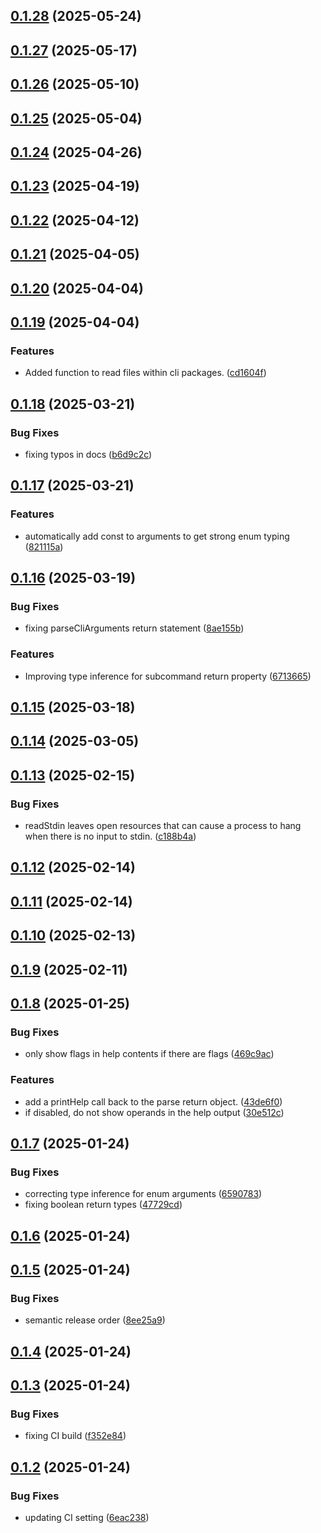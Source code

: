 ## [0.1.28](https://github.com/cloud-copilot/cli/compare/v0.1.27...v0.1.28) (2025-05-24)

## [0.1.27](https://github.com/cloud-copilot/cli/compare/v0.1.26...v0.1.27) (2025-05-17)

## [0.1.26](https://github.com/cloud-copilot/cli/compare/v0.1.25...v0.1.26) (2025-05-10)

## [0.1.25](https://github.com/cloud-copilot/cli/compare/v0.1.24...v0.1.25) (2025-05-04)

## [0.1.24](https://github.com/cloud-copilot/cli/compare/v0.1.23...v0.1.24) (2025-04-26)

## [0.1.23](https://github.com/cloud-copilot/cli/compare/v0.1.22...v0.1.23) (2025-04-19)

## [0.1.22](https://github.com/cloud-copilot/cli/compare/v0.1.21...v0.1.22) (2025-04-12)

## [0.1.21](https://github.com/cloud-copilot/cli/compare/v0.1.20...v0.1.21) (2025-04-05)

## [0.1.20](https://github.com/cloud-copilot/cli/compare/v0.1.19...v0.1.20) (2025-04-04)

## [0.1.19](https://github.com/cloud-copilot/cli/compare/v0.1.18...v0.1.19) (2025-04-04)


### Features

* Added  function to read files within cli packages. ([cd1604f](https://github.com/cloud-copilot/cli/commit/cd1604f20caea4b77ef6533d955db7b85791311f))

## [0.1.18](https://github.com/cloud-copilot/cli/compare/v0.1.17...v0.1.18) (2025-03-21)


### Bug Fixes

* fixing typos in docs ([b6d9c2c](https://github.com/cloud-copilot/cli/commit/b6d9c2c53891b71f2da3747cdf83293e39e999b6))

## [0.1.17](https://github.com/cloud-copilot/cli/compare/v0.1.16...v0.1.17) (2025-03-21)


### Features

* automatically add const to arguments to get strong enum typing ([821115a](https://github.com/cloud-copilot/cli/commit/821115a0e9c28a1e946f922f8222998065f885a7))

## [0.1.16](https://github.com/cloud-copilot/cli/compare/v0.1.15...v0.1.16) (2025-03-19)


### Bug Fixes

* fixing parseCliArguments return statement ([8ae155b](https://github.com/cloud-copilot/cli/commit/8ae155b909ebc1fc425f5408cbaf251237d9bde6))


### Features

* Improving type inference for subcommand return property ([6713665](https://github.com/cloud-copilot/cli/commit/67136650dc2f3ba7ae836569e5f8ab76f2f7a452))

## [0.1.15](https://github.com/cloud-copilot/cli/compare/v0.1.14...v0.1.15) (2025-03-18)

## [0.1.14](https://github.com/cloud-copilot/cli/compare/v0.1.13...v0.1.14) (2025-03-05)

## [0.1.13](https://github.com/cloud-copilot/cli/compare/v0.1.12...v0.1.13) (2025-02-15)


### Bug Fixes

* readStdin leaves open resources that can cause a process to hang when there is no input to stdin. ([c188b4a](https://github.com/cloud-copilot/cli/commit/c188b4a8542dca38532feda65d39ac94f9f0d6e5))

## [0.1.12](https://github.com/cloud-copilot/cli/compare/v0.1.11...v0.1.12) (2025-02-14)

## [0.1.11](https://github.com/cloud-copilot/cli/compare/v0.1.10...v0.1.11) (2025-02-14)

## [0.1.10](https://github.com/cloud-copilot/cli/compare/v0.1.9...v0.1.10) (2025-02-13)

## [0.1.9](https://github.com/cloud-copilot/cli/compare/v0.1.8...v0.1.9) (2025-02-11)

## [0.1.8](https://github.com/cloud-copilot/cli/compare/v0.1.7...v0.1.8) (2025-01-25)


### Bug Fixes

* only show flags in help contents if there are flags ([469c9ac](https://github.com/cloud-copilot/cli/commit/469c9ac0c62e7566abee367a4018a88b43ee2bf9))


### Features

* add a printHelp call back to the parse return object. ([43de6f0](https://github.com/cloud-copilot/cli/commit/43de6f045929efa7abedfa5ecd0fd6839d1b691c))
* if disabled, do not show operands in the help output ([30e512c](https://github.com/cloud-copilot/cli/commit/30e512cfb3c8066e83080ec048e14a4a6a4cb4f2))

## [0.1.7](https://github.com/cloud-copilot/cli/compare/v0.1.6...v0.1.7) (2025-01-24)


### Bug Fixes

* correcting type inference for enum arguments ([6590783](https://github.com/cloud-copilot/cli/commit/65907838b7336f2b8ad41ee6c87cc34fefba4497))
* fixing boolean return types ([47729cd](https://github.com/cloud-copilot/cli/commit/47729cd54644763ee1961116031bb9ef319d3307))

## [0.1.6](https://github.com/cloud-copilot/cli/compare/v0.1.5...v0.1.6) (2025-01-24)

## [0.1.5](https://github.com/cloud-copilot/cli/compare/v0.1.4...v0.1.5) (2025-01-24)


### Bug Fixes

* semantic release order ([8ee25a9](https://github.com/cloud-copilot/cli/commit/8ee25a92c1dd9954a3b34f21258ea7b5542194d2))

## [0.1.4](https://github.com/cloud-copilot/cli/compare/v0.1.3...v0.1.4) (2025-01-24)

## [0.1.3](https://github.com/cloud-copilot/cli/compare/v0.1.2...v0.1.3) (2025-01-24)


### Bug Fixes

* fixing CI build ([f352e84](https://github.com/cloud-copilot/cli/commit/f352e84d4781564bed2b574b9f279d48380bef16))

## [0.1.2](https://github.com/cloud-copilot/cli/compare/v0.1.1...v0.1.2) (2025-01-24)


### Bug Fixes

* updating CI setting ([6eac238](https://github.com/cloud-copilot/cli/commit/6eac238a44ee45ec5c32494c0170a3b3c56a5bb6))
